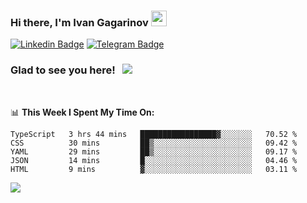 ### Hi there, I'm Ivan Gagarinov <img src="https://media.giphy.com/media/hvRJCLFzcasrR4ia7z/giphy.gif" width="25px">

[![Linkedin Badge](https://img.shields.io/badge/-LinkedIn-0e76a8?style=flat-square&logo=Linkedin&logoColor=white)](https://linkedin.com/in/ivan-gagarinov-142ba3141/)
[![Telegram Badge](https://img.shields.io/badge/-Telegram-0088cc?style=flat-square&logo=Telegram&logoColor=white)](https://t.me/igagarinov)

### Glad to see you here! &nbsp; ![](https://visitor-badge.glitch.me/badge?page_id=dzencot.dzencot)

</br>

📊 **This Week I Spent My Time On:**
<!--START_SECTION:waka-->
```text
TypeScript   3 hrs 44 mins   █████████████████▓░░░░░░░   70.52 % 
CSS          30 mins         ██▒░░░░░░░░░░░░░░░░░░░░░░   09.42 % 
YAML         29 mins         ██▒░░░░░░░░░░░░░░░░░░░░░░   09.17 % 
JSON         14 mins         █░░░░░░░░░░░░░░░░░░░░░░░░   04.46 % 
HTML         9 mins          ▓░░░░░░░░░░░░░░░░░░░░░░░░   03.11 % 
```
<!--END_SECTION:waka-->

[![](https://github-readme-stats.vercel.app/api?username=dzencot&theme=gruvbox)](https://github.com/dzencot)
